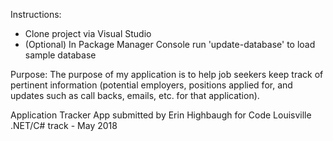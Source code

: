 ﻿Instructions:
- Clone project via Visual Studio
- (Optional) In Package Manager Console run 'update-database' to load sample database

Purpose:
The purpose of my application is to help job seekers keep track of pertinent information (potential employers, positions applied for,
and updates such as call backs, emails, etc. for that application). 

Application Tracker App
submitted by Erin Highbaugh
for Code Louisville .NET/C# track - May 2018
